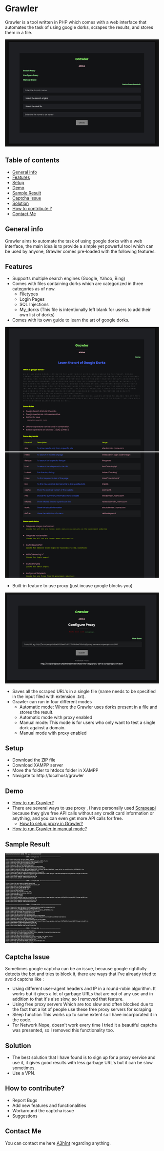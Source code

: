 # Grawler
Grawler is a tool written in PHP which comes with a web interface that automates the task of using google dorks, scrapes the results, and stores them in a file.

![Algorithm schema](images/grawler1.png)

## Table of contents
* [General info](#general-info)
* [Features](#features)
* [Setup](#setup)
* [Demo](#demo)
* [Sample Result](#sample-result)
* [Captcha Issue](#Captcha-issue)
* [Solution](#Solution)
* [How to contribute ?](#how-to-contribute?)
* [Contact Me](#Contact-me)

## General info 
Grawler aims to automate the task of using google dorks with a web interface, the main idea is to provide a simple yet powerful tool which can be used by anyone, Grawler comes pre-loaded with the following features.
	
## Features
* Supports multiple search engines (Google, Yahoo, Bing)
* Comes with files containing dorks which are categorized in three categories as of now.
	* Filetypes
	* Login Pages
	* SQL Injections
	* My_dorks (This file is intentionally left blank for users to add their own list of dorks)
* Comes with its own guide to learn the art of google dorks.

![Algorithm schema](images/grawler2.png)
![Algorithm schema](images/grawler3.png)

* Built-in feature to use proxy (just incase google blocks you)

![Algorithm schema](images/grawler4.png)

* Saves all the scraped URL's in a single file (name needs to be specified in the input filed with extension .txt).
* Grawler can run in four different modes 
	* Automatic mode: Where the Grawler uses dorks present in a file and stores the result.
	* Automatic mode with proxy enabled
	* Manual mode: This mode is for users who only want to test a single dork against a domain.
	* Manual mode with proxy enabled 


## Setup
* Download the ZIP file
* Download XAMPP server
* Move the folder to htdocs folder in XAMPP
* Navigate to http://localhost/grawler 

## Demo
* [How to run Grawler?](https://youtu.be/17f82HCjEPQ)
* There are several ways to use proxy , i have personally used [Scrapeapi](https://www.googleadservices.com/pagead/aclk?sa=L&ai=CxFednC3cX__nFZKAyAOYypCQBv2hl45g5ayIi6YJ2_DCne4NCAAQASC5VCgCYOWa6YPgDqABhf3l_ALIAQHIA9ggqgRLT9AJZni2lVPYQ4BuUjGAlL0mdFFpk1LhyJLZV3e6MZ5e24eduMdgpzLrAfjsK5SkPiM-HZlWrCOvg0SoO03szjdiKxi-qmQxiHwqwAT919OSygGABZBOoAZRgAfjgpqDAYgHAZAHAagHpr4bqAfw2RuoB_LZG6gH89EbqAfu0huoB8rcG7AIAdIIBRACIIQBmgkbaHR0cHM6Ly93d3cuc2NyYXBlcmFwaS5jb20vsQkSxVcm5sQvbbkJEsVXJubEL234CQGYCwGqDAIIAbgMAYgUAw&ae=2&ved=2ahUKEwil6dW31tbtAhVmgtgFHSObAWIQ0Qx6BAgIEAE&dct=1&dblrd=1&sival=AF15MEA-raP21ZHDY_iwHCyJAfS_Qx5PfncSr8fDJLagF6iFE3veo3RLKzEWMeXgg_Go1snwcjfIexZCfbZvFtR128lUHZs01OEFIuLtNZeHWxucoaY2FoMdG1NYDtqF2P0HT4UWmx0Xx6MB7aW2v3Xr30wAvNjAMg&sig=AOD64_3BCrWb701eDmLA0IbNNW2bpWi95A&adurl=https://www.scraperapi.com/%3Futm_source%3Dgoogle%26utm_medium%3Dcpc%26utm_campaign%3Ds_branded%26utm_term%3Dscraperapi) because they give free API calls without any credit card information or anything, and you can even get more API calls for free.
	* [How to setup proxy in Grawler?](https://youtu.be/appnamqU2N4)
* [How to run Grawler in manual mode?](https://youtu.be/K8Ela10aYGw)

## Sample Result
![Algorithm schema](images/grawler6.png)


## Captcha Issue
Sometimes google captcha can be an issue, because google rightfully detects the bot and tries to block it, there are ways that I've already tried to avoid captcha like :
* Using different user-agent headers and IP in a round-robin algorithm.
	It works but it gives a lot of garbage URLs that are not of any use and in addition to that it's also slow, so I removed that feature.
* Using free proxy servers 
	Which are too slow and often blocked due to the fact that a lot of people use these free proxy servers for scraping.
* Sleep function
	This works up to some extent so I have incorporated it in the code.
* Tor Network
	Nope, doesn't work every time I tried it a beautiful captcha was presented, so I removed this functionality too.
## Solution
* The best solution that I have found is to sign up for a proxy service and use it, it gives good results with less garbage URL's but it can be slow sometimes.
* Use a VPN.

## How to contribute?
* Report Bugs
* Add new features and functionalities 
* Workaround the captcha issue
* Suggestions 

## Contact Me
You can contact me here [A3h1nt](https://twitter.com/A3h1nt) regarding anything.
